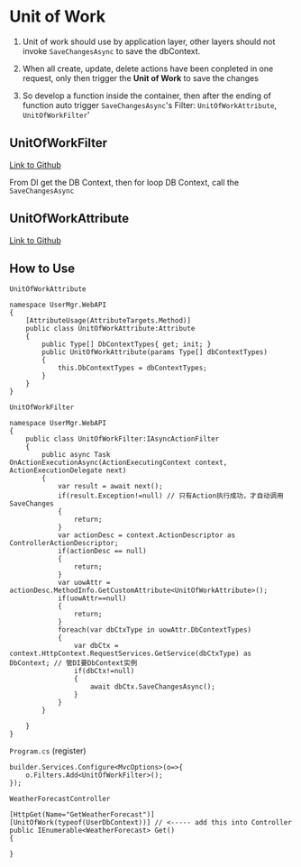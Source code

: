 # Unit of Work

1. Unit of work should use by application layer, other layers should not invoke `SaveChangesAsync` to save the dbContext.

2. When all create, update, delete actions have been conpleted in one request, only then trigger the **Unit of Work** to save the changes

3. So develop a function inside the container, then after the ending of function auto trigger `SaveChangesAsync`'s Filter: `UnitOfWorkAttribute`, `UnitOfWorkFilter`'

## UnitOfWorkFilter

[Link to Github](https://github.com/yangzhongke/NETBookMaterials/blob/main/%E6%9C%80%E5%90%8E%E5%A4%A7%E9%A1%B9%E7%9B%AE%E4%BB%A3%E7%A0%81/YouZack-VNext/Zack.ASPNETCore/UnitOfWorkFilter.cs)

From DI get the DB Context, then for loop DB Context, call the `SaveChangesAsync`


## UnitOfWorkAttribute

[Link to Github](https://github.com/yangzhongke/NETBookMaterials/blob/main/%E6%9C%80%E5%90%8E%E5%A4%A7%E9%A1%B9%E7%9B%AE%E4%BB%A3%E7%A0%81/YouZack-VNext/Zack.ASPNETCore/UnitOfWorkAttribute.cs)


## How to Use
`UnitOfWorkAttribute`

```
namespace UserMgr.WebAPI
{
    [AttributeUsage(AttributeTargets.Method)]
    public class UnitOfWorkAttribute:Attribute
    {
        public Type[] DbContextTypes{ get; init; }
        public UnitOfWorkAttribute(params Type[] dbContextTypes)
        {
            this.DbContextTypes = dbContextTypes;
        }
    }
}
```

`UnitOfWorkFilter`

```
namespace UserMgr.WebAPI
{
    public class UnitOfWorkFilter:IAsyncActionFilter
    {
        public async Task OnActionExecutionAsync(ActionExecutingContext context, ActionExecutionDelegate next)
        {
            var result = await next();
            if(result.Exception!=null) // 只有Action执行成功，才自动调用SaveChanges
            {
                return;
            }
            var actionDesc = context.ActionDescriptor as ControllerActionDescriptor;
            if(actionDesc == null)
            {
                return;
            }
            var uowAttr = actionDesc.MethodInfo.GetCustomAttribute<UnitOfWorkAttribute>();
            if(uowAttr==null)
            {
                return;
            }
            foreach(var dbCtxType in uowAttr.DbContextTypes)
            {
                var dbCtx = context.HttpContext.RequestServices.GetService(dbCtxType) as DbContext; // 管DI要DbContext实例
                if(dbCtx!=null)
                {
                    await dbCtx.SaveChangesAsync();
                }
            }
        }
        
    }
}
```

`Program.cs` (register)
```
builder.Services.Configure<MvcOptions>(o=>{
    o.Filters.Add<UnitOfWorkFilter>();
});
```

`WeatherForecastController`
```
[HttpGet(Name="GetWeatherForecast")]
[UnitOfWork(typeof(UserDbContext))] // <----- add this into Controller
public IEnumerable<WeatherForecast> Get()
{

}
```